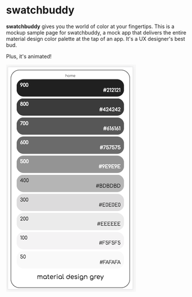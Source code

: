 # swatchbuddy

**swatchbuddy** gives you the world of color at your fingertips. This is a mockup sample page for swatchbuddy, a mock app that delivers the entire material design color palette at the tap of an app. It's a UX designer's best bud.

Plus, it's animated!

![screenshot -->](https://github.com/scottnyerges/swatchbuddy/blob/master/Screen%20Shot%202017-12-30%20at%205.49.55%20PM.png)
